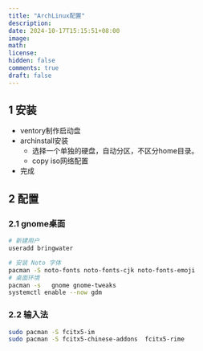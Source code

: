 ```yaml
---
title: "ArchLinux配置"
description: 
date: 2024-10-17T15:15:51+08:00
image: 
math: 
license: 
hidden: false
comments: true
draft: false
---
```


## 1 安装

- ventory制作启动盘
- archinstall安装
    - 选择一个单独的硬盘，自动分区，不区分home目录。
    - copy iso网络配置
- 完成



## 2 配置

### 2.1 gnome桌面

```bash
# 新建用户
useradd bringwater

# 安装 Noto 字体	
pacman -S noto-fonts noto-fonts-cjk noto-fonts-emoji	
# 桌面环境
pacman -s	gnome gnome-tweaks	
systemctl enable --now gdm
```

### 2.2 输入法

```bash
sudo pacman -S fcitx5-im
sudo pacman -S fcitx5-chinese-addons  fcitx5-rime
```

